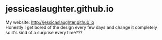 # jessicaslaughter.github.io
My website: http://jessicaslaughter.github.io
<br />
Honestly I get bored of the design every few days and change it completely so it's kind of a surprise every time???
